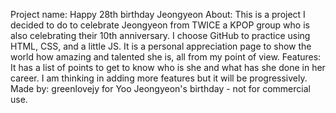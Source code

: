 Project name: Happy 28th birthday Jeongyeon
About: This is a project I decided to do to celebrate Jeongyeon from TWICE a KPOP group who is also celebrating their 10th anniversary.
I choose GitHub to practice using HTML, CSS, and a little JS.
It is a personal appreciation page to show the world how amazing and talented she is, all from my point of view.
Features: It has a list of points to get to know who is she and what has she done in her career.
I am thinking in adding more features but it will be progressively.
Made by: greenlovejy for Yoo Jeongyeon's birthday - not for commercial use.
